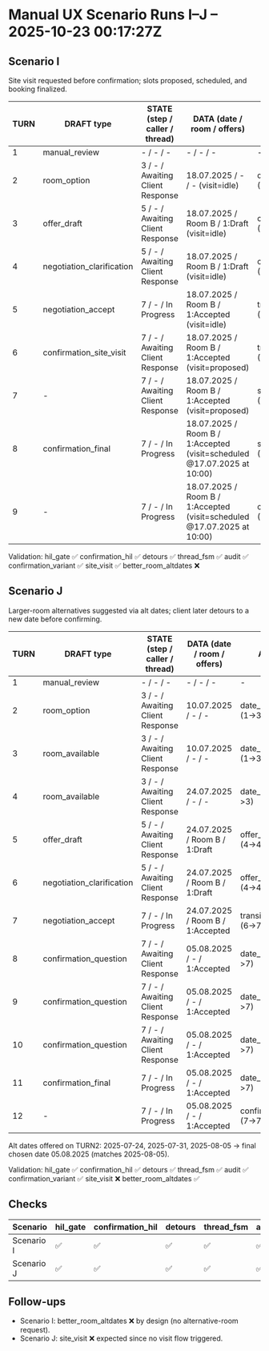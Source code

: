 # Manual UX Scenario Runs I–J – 2025-10-23 00:17:27Z

## Scenario I
Site visit requested before confirmation; slots proposed, scheduled, and booking finalized.

| TURN | DRAFT type | STATE (step / caller / thread) | DATA (date / room / offers) | AUDIT tail |
| --- | --- | --- | --- | --- |
| 1 | manual_review | - / - / - | - / - / - | - |
| 2 | room_option | 3 / - / Awaiting Client Response | 18.07.2025 / - / - (visit=idle) | date_updated_initial (1->3) |
| 3 | offer_draft | 5 / - / Awaiting Client Response | 18.07.2025 / Room B / 1:Draft (visit=idle) | offer_generated (4->4) |
| 4 | negotiation_clarification | 5 / - / Awaiting Client Response | 18.07.2025 / Room B / 1:Draft (visit=idle) | offer_generated (4->4) |
| 5 | negotiation_accept | 7 / - / In Progress | 18.07.2025 / Room B / 1:Accepted (visit=idle) | transition_ready (6->7) |
| 6 | confirmation_site_visit | 7 / - / Awaiting Client Response | 18.07.2025 / Room B / 1:Accepted (visit=proposed) | transition_ready (6->7) |
| 7 | - | 7 / - / Awaiting Client Response | 18.07.2025 / Room B / 1:Accepted (visit=proposed) | site_visit_proposed (7->7) |
| 8 | confirmation_final | 7 / - / In Progress | 18.07.2025 / Room B / 1:Accepted (visit=scheduled @17.07.2025 at 10:00) | site_visit_proposed (7->7) |
| 9 | - | 7 / - / In Progress | 18.07.2025 / Room B / 1:Accepted (visit=scheduled @17.07.2025 at 10:00) | confirmation_sent (7->7) |

Validation: hil_gate ✅ confirmation_hil ✅ detours ✅ thread_fsm ✅ audit ✅ confirmation_variant ✅ site_visit ✅ better_room_altdates ❌

## Scenario J
Larger-room alternatives suggested via alt dates; client later detours to a new date before confirming.

| TURN | DRAFT type | STATE (step / caller / thread) | DATA (date / room / offers) | AUDIT tail |
| --- | --- | --- | --- | --- |
| 1 | manual_review | - / - / - | - / - / - | - |
| 2 | room_option | 3 / - / Awaiting Client Response | 10.07.2025 / - / - | date_updated_initial (1->3) |
| 3 | room_available | 3 / - / Awaiting Client Response | 10.07.2025 / - / - | date_updated_initial (1->3) |
| 4 | room_available | 3 / - / Awaiting Client Response | 24.07.2025 / - / - | date_confirmed (2->3) |
| 5 | offer_draft | 5 / - / Awaiting Client Response | 24.07.2025 / Room B / 1:Draft | offer_generated (4->4) |
| 6 | negotiation_clarification | 5 / - / Awaiting Client Response | 24.07.2025 / Room B / 1:Draft | offer_generated (4->4) |
| 7 | negotiation_accept | 7 / - / In Progress | 24.07.2025 / Room B / 1:Accepted | transition_ready (6->7) |
| 8 | confirmation_question | 7 / - / Awaiting Client Response | 05.08.2025 / - / 1:Accepted | date_confirmed (2->7) |
| 9 | confirmation_question | 7 / - / Awaiting Client Response | 05.08.2025 / - / 1:Accepted | date_confirmed (2->7) |
| 10 | confirmation_question | 7 / - / Awaiting Client Response | 05.08.2025 / - / 1:Accepted | date_confirmed (2->7) |
| 11 | confirmation_final | 7 / - / In Progress | 05.08.2025 / - / 1:Accepted | date_confirmed (2->7) |
| 12 | - | 7 / - / In Progress | 05.08.2025 / - / 1:Accepted | confirmation_sent (7->7) |

Alt dates offered on TURN2: 2025-07-24, 2025-07-31, 2025-08-05 → final chosen date 05.08.2025 (matches 2025-08-05).

Validation: hil_gate ✅ confirmation_hil ✅ detours ✅ thread_fsm ✅ audit ✅ confirmation_variant ✅ site_visit ❌ better_room_altdates ✅

## Checks
| Scenario | hil_gate | confirmation_hil | detours | thread_fsm | audit | confirmation_variant | site_visit | better_room_altdates |
| --- | --- | --- | --- | --- | --- | --- | --- | --- |
| Scenario I | ✅ | ✅ | ✅ | ✅ | ✅ | ✅ | ✅ | ❌ |
| Scenario J | ✅ | ✅ | ✅ | ✅ | ✅ | ✅ | ❌ | ✅ |

## Follow-ups
- Scenario I: better_room_altdates ❌ by design (no alternative-room request).
- Scenario J: site_visit ❌ expected since no visit flow triggered.
